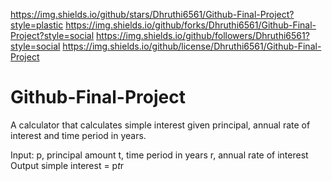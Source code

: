 https://img.shields.io/github/stars/Dhruthi6561/Github-Final-Project?style=plastic https://img.shields.io/github/forks/Dhruthi6561/Github-Final-Project?style=social https://img.shields.io/github/followers/Dhruthi6561?style=social https://img.shields.io/github/license/Dhruthi6561/Github-Final-Project

# Github-Final-Project
A calculator that calculates simple interest given principal, annual rate of interest and time period in years.

Input:
   p, principal amount
   t, time period in years
   r, annual rate of interest
Output
   simple interest = p*t*r
